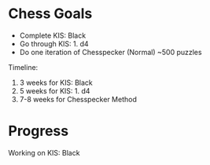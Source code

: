 
# Chess Goals

- Complete KIS: Black
- Go through KIS: 1. d4
- Do one iteration of Chesspecker (Normal) ~500 puzzles

Timeline:

1. 3 weeks for KIS: Black
2. 5 weeks for KIS: 1. d4
3. 7-8 weeks for Chesspecker Method


# Progress
Working on KIS: Black
